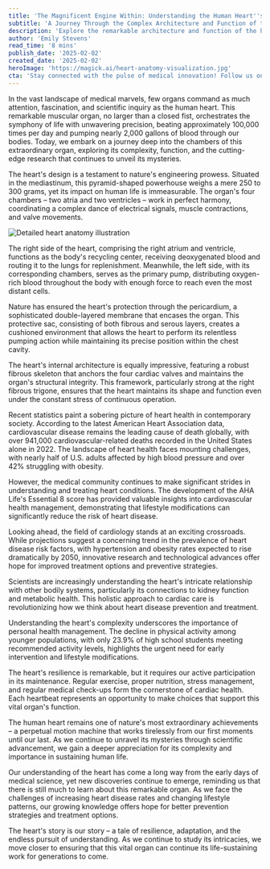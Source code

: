 ```yaml
---
title: 'The Magnificent Engine Within: Understanding the Human Heart''s Intricate Dance of Life'
subtitle: 'A Journey Through the Complex Architecture and Function of the Human Heart'
description: 'Explore the remarkable architecture and function of the human heart, from its intricate chambers to its vital role in sustaining life. Learn about latest medical advances and the challenges facing cardiac health in modern society.'
author: 'Emily Stevens'
read_time: '8 mins'
publish_date: '2025-02-02'
created_date: '2025-02-02'
heroImage: 'https://magick.ai/heart-anatomy-visualization.jpg'
cta: 'Stay connected with the pulse of medical innovation! Follow us on LinkedIn for the latest breakthroughs in cardiac research and healthcare advancements.'
---
```


In the vast landscape of medical marvels, few organs command as much attention, fascination, and scientific inquiry as the human heart. This remarkable muscular organ, no larger than a closed fist, orchestrates the symphony of life with unwavering precision, beating approximately 100,000 times per day and pumping nearly 2,000 gallons of blood through our bodies. Today, we embark on a journey deep into the chambers of this extraordinary organ, exploring its complexity, function, and the cutting-edge research that continues to unveil its mysteries.

The heart's design is a testament to nature's engineering prowess. Situated in the mediastinum, this pyramid-shaped powerhouse weighs a mere 250 to 300 grams, yet its impact on human life is immeasurable. The organ's four chambers – two atria and two ventricles – work in perfect harmony, coordinating a complex dance of electrical signals, muscle contractions, and valve movements.

![Detailed heart anatomy illustration](https://i.magick.ai/PIXE/1738514759829_magick_img.webp)

The right side of the heart, comprising the right atrium and ventricle, functions as the body's recycling center, receiving deoxygenated blood and routing it to the lungs for replenishment. Meanwhile, the left side, with its corresponding chambers, serves as the primary pump, distributing oxygen-rich blood throughout the body with enough force to reach even the most distant cells.

Nature has ensured the heart's protection through the pericardium, a sophisticated double-layered membrane that encases the organ. This protective sac, consisting of both fibrous and serous layers, creates a cushioned environment that allows the heart to perform its relentless pumping action while maintaining its precise position within the chest cavity.

The heart's internal architecture is equally impressive, featuring a robust fibrous skeleton that anchors the four cardiac valves and maintains the organ's structural integrity. This framework, particularly strong at the right fibrous trigone, ensures that the heart maintains its shape and function even under the constant stress of continuous operation.

Recent statistics paint a sobering picture of heart health in contemporary society. According to the latest American Heart Association data, cardiovascular disease remains the leading cause of death globally, with over 941,000 cardiovascular-related deaths recorded in the United States alone in 2022. The landscape of heart health faces mounting challenges, with nearly half of U.S. adults affected by high blood pressure and over 42% struggling with obesity.

However, the medical community continues to make significant strides in understanding and treating heart conditions. The development of the AHA Life's Essential 8 score has provided valuable insights into cardiovascular health management, demonstrating that lifestyle modifications can significantly reduce the risk of heart disease.

Looking ahead, the field of cardiology stands at an exciting crossroads. While projections suggest a concerning trend in the prevalence of heart disease risk factors, with hypertension and obesity rates expected to rise dramatically by 2050, innovative research and technological advances offer hope for improved treatment options and preventive strategies.

Scientists are increasingly understanding the heart's intricate relationship with other bodily systems, particularly its connections to kidney function and metabolic health. This holistic approach to cardiac care is revolutionizing how we think about heart disease prevention and treatment.

Understanding the heart's complexity underscores the importance of personal health management. The decline in physical activity among younger populations, with only 23.9% of high school students meeting recommended activity levels, highlights the urgent need for early intervention and lifestyle modifications.

The heart's resilience is remarkable, but it requires our active participation in its maintenance. Regular exercise, proper nutrition, stress management, and regular medical check-ups form the cornerstone of cardiac health. Each heartbeat represents an opportunity to make choices that support this vital organ's function.

The human heart remains one of nature's most extraordinary achievements – a perpetual motion machine that works tirelessly from our first moments until our last. As we continue to unravel its mysteries through scientific advancement, we gain a deeper appreciation for its complexity and importance in sustaining human life.

Our understanding of the heart has come a long way from the early days of medical science, yet new discoveries continue to emerge, reminding us that there is still much to learn about this remarkable organ. As we face the challenges of increasing heart disease rates and changing lifestyle patterns, our growing knowledge offers hope for better prevention strategies and treatment options.

The heart's story is our story – a tale of resilience, adaptation, and the endless pursuit of understanding. As we continue to study its intricacies, we move closer to ensuring that this vital organ can continue its life-sustaining work for generations to come.